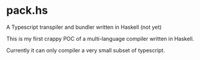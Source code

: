 # pack.hs
A Typescript transpiler and bundler written in Haskell (not yet)

This is my first crappy POC of a multi-language compiler written in Haskell.

Currently it can only compiler a very small subset of typescript.
